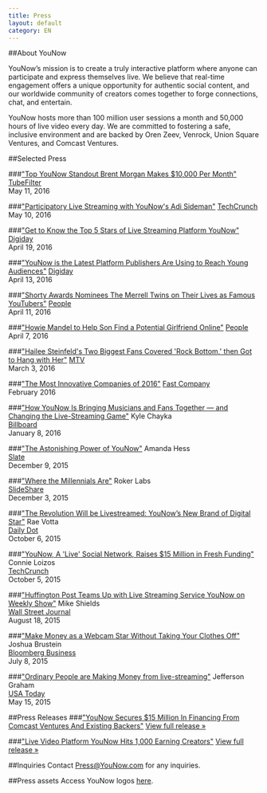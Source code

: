 ```yaml
---
title: Press
layout: default
category: EN
---
```

##About YouNow

YouNow’s mission is to create a truly interactive platform where anyone can participate and express themselves live. We believe that real-time engagement offers a unique opportunity for authentic social content, and our worldwide community of creators comes together to forge connections, chat, and entertain.

YouNow hosts more than 100 million user sessions a month and 50,000 hours of live video every day. We are committed to fostering a safe, inclusive environment and are backed by Oren Zeev, Venrock, Union Square Ventures, and Comcast Ventures.


##Selected Press

###["Top YouNow Standout Brent Morgan Makes $10,000 Per Month"](http://www.tubefilter.com/2016/05/11/brent-morgan-younow/?mc_cid=2206479add&mc_eid=218209051e)
[TubeFilter](http://www.tubefilter.com/2016/05/11/brent-morgan-younow/?mc_cid=2206479add&mc_eid=218209051e)  
May 11, 2016

###["Participatory Live Streaming with YouNow's Adi Sideman"](http://www.techcrunch.com/video/participatory-live-streaming-with-younows-adi-sideman/519622218/)
[TechCrunch](http://www.techcrunch.com/video/participatory-live-streaming-with-younows-adi-sideman/519622218/)  
May 10, 2016

###["Get to Know the Top 5 Stars of Live Streaming Platform YouNow"](http://digiday.com/brands/get-know-5-top-influencers-live-streaming-platform-younow/)
[Digiday](http://digiday.com/brands/get-know-5-top-influencers-live-streaming-platform-younow/)  
April 19, 2016

###["YouNow is the Latest Platform Publishers Are Using to Reach Young Audiences"](http://digiday.com/publishers/facebook-live-refinery29-huffpost-others-reaching-young-audiences-younow/)
[Digiday](http://digiday.com/publishers/facebook-live-refinery29-huffpost-others-reaching-young-audiences-younow/)  
April 13, 2016

###["Shorty Awards Nominees The Merrell Twins on Their Lives as Famous YouTubers"](http://www.people.com/article/merrell-twins-shorty-awards-nominees)
[People](http://www.people.com/article/merrell-twins-shorty-awards-nominees)  
April 11, 2016

###["Howie Mandel to Help Son Find a Potential Girlfriend Online"](http://www.people.com/article/howie-mandel-son-alex-live-stream-dates)
[People](http://www.people.com/article/howie-mandel-son-alex-live-stream-dates)  
April 7, 2016

###["Hailee Steinfeld's Two Biggest Fans Covered 'Rock Bottom,' then Got to Hang with Her"](http://www.mtv.com/news/2749180/hailee-steinfeld-fan-cover-rock-bottom/)
[MTV](http://www.mtv.com/news/2749180/hailee-steinfeld-fan-cover-rock-bottom/)  
March 3, 2016

###["The Most Innovative Companies of 2016"](http://www.fastcompany.com/most-innovative-companies/sectors/social-media)
[Fast Company](http://www.fastcompany.com/most-innovative-companies/sectors/social-media)  
February 2016

###["How YouNow Is Bringing Musicians and Fans Together — and Changing the Live-Streaming Game"](http://www.billboard.com/articles/business/6836149/younow-music-live-streaming-adi-sideman-hailey-knox)
Kyle Chayka  
[Billboard](http://www.billboard.com/articles/business/6836149/younow-music-live-streaming-adi-sideman-hailey-knox)  
January 8, 2016

###["The Astonishing Power of YouNow"](http://www.slate.com/articles/technology/users/2015/12/younow_a_live_streaming_social_network_is_making_stars.html)
Amanda Hess  
[Slate](http://www.slate.com/articles/technology/users/2015/12/younow_a_live_streaming_social_network_is_making_stars.html)  
December 9, 2015

###["Where the Millennials Are"](http://www.slideshare.net/rokerlabs/where-the-millennials-are-the-roker-labsdextro-younow-study-infographic)
Roker Labs  
[SlideShare](http://www.slideshare.net/rokerlabs/where-the-millennials-are-the-roker-labsdextro-younow-study-infographic)   
December 3, 2015  

###["The Revolution Will be Livestreamed: YouNow’s New Brand of Digital Star"](http://www.dailydot.com/entertainment/younow-livestreaming-platform/)
Rae Votta  
[Daily Dot](http://www.dailydot.com/entertainment/younow-livestreaming-platform/)  
October 6, 2015  

###["YouNow, A 'Live' Social Network, Raises $15 Million in Fresh Funding"](http://techcrunch.com/2015/10/05/younow-a-live-social-network-raises-15-million-in-fresh-funding/)
Connie Loizos   
[TechCrunch](http://techcrunch.com/2015/10/05/younow-a-live-social-network-raises-15-million-in-fresh-funding/)  
October 5, 2015


###["Huffington Post Teams Up with Live Streaming Service YouNow on Weekly Show"](http://blogs.wsj.com/cmo/2015/08/18/huffington-post-teams-up-with-live-streaming-service-younow-on-weekly-show/)
Mike Shields   
[Wall Street Journal](http://blogs.wsj.com/cmo/2015/08/18/huffington-post-teams-up-with-live-streaming-service-younow-on-weekly-show/)  
August 18, 2015

###["Make Money as a Webcam Star Without Taking Your Clothes Off"](http://www.bloomberg.com/news/articles/2015-07-08/make-money-as-a-webcam-star-without-taking-your-clothes-off)
Joshua Brustein  
[Bloomberg Business](http://www.bloomberg.com/news/articles/2015-07-08/make-money-as-a-webcam-star-without-taking-your-clothes-off)  
July 8, 2015  

###["Ordinary People are Making Money from live-streaming"](http://www.usatoday.com/story/tech/2015/05/14/teens-flock-to-younow/27321135/)
Jefferson Graham  
[USA Today](http://www.usatoday.com/story/tech/2015/05/14/teens-flock-to-younow/27321135/)  
May 15, 2015

 

##Press Releases
###["YouNow Secures $15 Million In Financing From Comcast Ventures And Existing Backers"](http://www.prnewswire.com/news-releases/younow-secures-15-million-in-financing-from-comcast-ventures-and-existing-backers-300153842.html)
[View full release &raquo;](http://www.prnewswire.com/news-releases/younow-secures-15-million-in-financing-from-comcast-ventures-and-existing-backers-300153842.html)

###["Live Video Platform YouNow Hits 1,000 Earning Creators"](http://www.prnewswire.com/news-releases/live-video-platform-younow-hits-1000-earning-creators-300115324.html)
[View full release &raquo;](http://www.prnewswire.com/news-releases/live-video-platform-younow-hits-1000-earning-creators-300115324.html)

##Inquiries
Contact [Press@YouNow.com](mailto:Press@YouNow.com) for any inquiries.


##Press assets
Access YouNow logos [here](https://younowinc.box.com/s/r24zbpn3sg2etcljqi6eaop53opyj80p).


